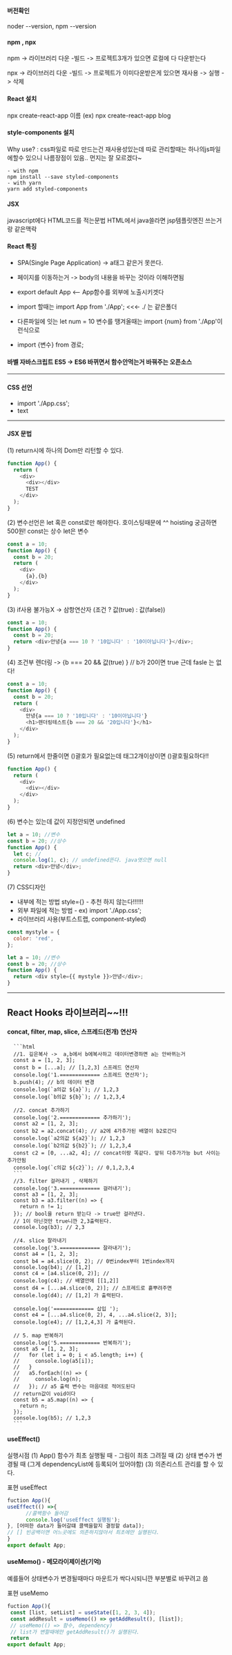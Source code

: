 #### 버전확인

noder --version, npm --version

#### npm , npx

npm -> 라이브러리 다운 -빌드 -> 프로젝트3개가 있으면 로컬에 다 다운받는다

npx -> 라이브러리 다운 -빌드 -> 프로젝트가 이미다운받은게 있으면 재사용 -> 실행 -> 삭제

#### React 설치

npx create-react-app 이름
(ex) npx create-react-app blog

#### style-components 설치

Why use? : css파일로 따로 만드는건 재사용성있는데 따로 관리할때는 하나의js파일에할수 있으니 나름장점이 있음.. 먼지는 잘 모르겠다~

```
- with npm
npm install --save styled-components
- with yarn
yarn add styled-components
```

#### JSX

javascript에다 HTML코드를 적는문법
HTML에서 java쓸라면 jsp템플릿엔진 쓰는거랑 같은맥락

#### React 특징

- SPA(Single Page Application) -> a태그 같은거 못쓴다.
- 페이지를 이동하는거 -> body의 내용을 바꾸는 것이라 이해하면됨
- export default App <-- App함수를 외부에 노출시키겟다
- import 할때는 import App from './App'; <<<- ./ 는 같은폴더

- 다른파일에 잇는 let num = 10 변수를 땡겨올때는 import {num} from './App'이런식으로
- import {변수} from 경로;

#### 바벨 자바스크립트 ES5 -> ES6 바뀌면서 함수안먹는거 바꿔주는 오픈소스

---

#### CSS 선언

- import './App.css';
- <div calssName="css에서정의한 태그"> text </div>

---

#### JSX 문법

(1) return시에 하나의 Dom만 리턴할 수 있다.

```javascript
function App() {
  return (
    <div>
      <div></div>
      TEST
    </div>
  );
}
```

(2) 변수선언은 let 혹은 const로만 해야한다. 호이스팅때문에 ^^ hoisting 궁금하면 500원! const는 상수 let은 변수

```javascript
const a = 10;
function App() {
  const b = 20;
  return (
    <div>
      {a},{b}
    </div>
  );
}
```

(3) if사용 불가능X -> 삼항연산자 (조건 ? 값(true) : 값(false))

```javascript
const a = 10;
function App() {
  const b = 20;
  return <div>안녕{a === 10 ? '10입니다' : '10이아닙니다'}</div>;
}
```

(4) 조건부 렌더링 -> {b === 20 && 값(true) } // b가 20이면 true 근데 fasle 는 없다!

```javascript
const a = 10;
function App() {
  const b = 20;
  return (
    <div>
      안녕{a === 10 ? '10입니다' : '10이아닙니다'}
      <h1>렌더링테스트{b === 20 && '20입니다'}</h1>
    </div>
  );
}
```

(5) return에서 한줄이면 ()괄호가 필요없는데 태그2개이상이면 ()괄호필요하다!!

```javascript
function App() {
  return (
    <div>
      <div></div>
    </div>
  );
}
```

(6) 변수는 있는데 값이 지정안되면 undefined

```javascript
let a = 10; //변수
const b = 20; //상수
function App() {
  let c; //
  console.log(1, c); // undefined뜬다. java엿으면 null
  return <div>안녕</div>;
}
```

(7) CSS디자인

- 내부에 적는 방법 style={} - 추천 하지 않는다!!!!!!
- 외부 파일에 적는 방법 - ex) import './App.css';
- 라이브러리 사용(부트스트랩, component-styled)

```javascript
const mystyle = {
  color: 'red',
};

let a = 10; //변수
const b = 20; //상수
function App() {
  return <div style={{ mystyle }}>안녕</div>;
}
```

---

## React Hooks 라이브러리~~!!!

#### concat, filter, map, slice, 스프레드(전개) 연산자

      ```html
      //1. 깊은복사 ->  a,b에서 b에복사하고 데이터변경하면 a는 안바뀌는거
      const a = [1, 2, 3];
      const b = [...a]; // [1,2,3] 스프레드 연산자
      console.log('1.============= 스프레드 연산자');
      b.push(4); // b의 데이터 변경
      console.log(`a의값 ${a}`); // 1,2,3
      console.log(`b의값 ${b}`); // 1,2,3,4

      //2. concat 추가하기
      console.log('2.============= 추가하기');
      const a2 = [1, 2, 3];
      const b2 = a2.concat(4); // a2에 4가추가된 배열이 b2로간다
      console.log(`a2의값 ${a2}`); // 1,2,3
      console.log(`b2의값 ${b2}`); // 1,2,3,4
      const c2 = [0, ...a2, 4]; // concat이랑 똑같다. 앞뒤 다추가가능 but 사이는 추가안됨
      console.log(`c의값 ${c2}`); // 0,1,2,3,4
      ```
      //3. filter 걸러내기 , 삭제하기
      console.log('3.============= 걸러내기');
      const a3 = [1, 2, 3];
      const b3 = a3.filter((n) => {
        return n != 1;
      }); // bool을 return 받는다 -> true만 걸러낸다.
      // 1이 아닌것만 true니깐 2,3출력된다.
      console.log(b3); // 2,3

      //4. slice 잘라내기
      console.log('3.============= 잘라내기');
      const a4 = [1, 2, 3];
      const b4 = a4.slice(0, 2); // 0번index부터 1번index까지
      console.log(b4); // [1,2]
      const c4 = [a4.slice(0, 2)]; //
      console.log(c4); // 배열안에 [[1,2]]
      const d4 = [...a4.slice(0, 2)]; // 스프레드로 흩뿌려주면
      console.log(d4); // [1,2] 가 출력된다.

      console.log('============= 삽입 ');
      const e4 = [...a4.slice(0, 2), 4, ...a4.slice(2, 3)];
      console.log(e4); // [1,2,4,3] 가 출력된다.

      // 5. map 반복하기
      console.log('5.============= 반복하기');
      const a5 = [1, 2, 3];
      //   for (let i = 0; i < a5.length; i++) {
      //     console.log(a5[i]);
      //   }
      //   a5.forEach((n) => {
      //     console.log(n);
      //   }); // a5 출력 변수는 마음대로 적어도된다
      // return값이 void이다
      const b5 = a5.map((n) => {
        return n;
      });
      console.log(b5); // 1,2,3
      ```

#### useEffect()

실행시점
(1) App() 함수가 최초 실행될 때 - 그림이 최초 그려질 때
(2) 상태 변수가 변경될 때 (그게 dependencyList에 등록되어 있어야함)
(3) 의존리스트 관리를 할 수 있다.

표현 useEffect

```javascript
fuction App(){
useEffect(() =>{
      //콜백함수 들어감
      console.log('useEffect 실행됨');
}, [어떠한 data가 들어갈떄 콜백을할지 결정할 data]);
// [] 빈공백이면 어느곳에도 의존하지않아서 최초에만 실행된다.
}
export default App;
```

#### useMemo() - 메모라이제이션(기억)

예를들어 상태변수가 변경될때마다 마운트가 싹다시되니깐 부분별로 바꾸려고 씀

표현 useMemo

```javascript
fuction App(){
 const [list, setList] = useState([1, 2, 3, 4]);
 const addResult = useMemo(() => getAddResult(), [list]);
 // useMemo(() => 함수, dependency)
 // list가 변할때에만 getAddResult()가 실행된다.
 return
export default App;
```
